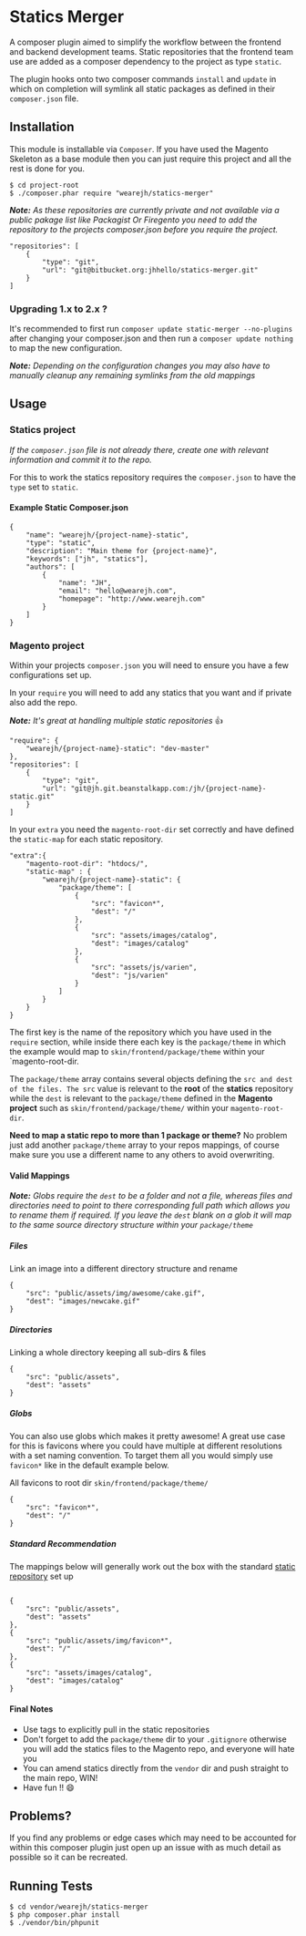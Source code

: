 # Statics Merger

A composer plugin aimed to simplify the workflow between the frontend and backend development teams. Static repositories that the frontend team use are added as a composer dependency to the project as type ```static```.

The plugin hooks onto two composer commands ```install``` and ```update``` in which on completion will symlink all static packages as defined in their ```composer.json``` file.

## Installation

This module is installable via ```Composer```. If you have used the Magento Skeleton as a base module then you can just require this project and all the rest is done for you.

```
$ cd project-root
$ ./composer.phar require "wearejh/statics-merger"
```

*__Note:__ As these repositories are currently private and not available via a public pakage list like Packagist Or Firegento you need to add the repository to the projects composer.json before you require the project.*

```
"repositories": [
    {
        "type": "git",
        "url": "git@bitbucket.org:jhhello/statics-merger.git"
    }
]
```

### Upgrading 1.x to 2.x ?

It's recommended to first run `composer update static-merger --no-plugins` after changing your composer.json and then run a `composer update nothing` to map the new configuration.

*__Note:__ Depending on the configuration changes you may also have to manually cleanup any remaining symlinks from the old mappings*


## Usage

### Statics project

*If the `composer.json` file is not already there, create one with relevant information and commit it to the repo.*

For this to work the statics repository requires the `composer.json` to have the `type` set to `static`.

#### Example Static Composer.json

```
{
    "name": "wearejh/{project-name}-static",
    "type": "static",
    "description": "Main theme for {project-name}",
    "keywords": ["jh", "statics"],
    "authors": [
        {
            "name": "JH",
            "email": "hello@wearejh.com",
            "homepage": "http://www.wearejh.com"
        }
    ]
}
```



### Magento project

Within your projects `composer.json` you will need to ensure you have a few configurations set up.

In your `require` you will need to add any statics that you want and if private also add the repo.

*__Note:__ It's great at handling multiple static repositories* :thumbsup:

```
"require": {
    "wearejh/{project-name}-static": "dev-master"
},
"repositories": [
    {
        "type": "git",
		"url": "git@jh.git.beanstalkapp.com:/jh/{project-name}-static.git"
    }
]
```

In your ```extra``` you need the ```magento-root-dir``` set correctly and have defined the ```static-map``` for each static repository.

```
"extra":{
    "magento-root-dir": "htdocs/",
    "static-map" : {
        "wearejh/{project-name}-static": {
            "package/theme": [
                {
                    "src": "favicon*",
                    "dest": "/"
                },
                {
                    "src": "assets/images/catalog",
                    "dest": "images/catalog"
                },
                {
                    "src": "assets/js/varien",
                    "dest": "js/varien"
                }
            ]
        }
    }
}
```

The first key is the name of the repository which you have used in the `require` section, while inside there each key is the `package/theme` in which the example would map to `skin/frontend/package/theme` within your `magento-root-dir.

The `package/theme` array contains several objects defining the `src and dest of the files. The src` value is relevant to the __root__ of the __statics__ repository while the `dest` is relevant to the `package/theme` defined in the __Magento project__ such as `skin/frontend/package/theme/` within your `magento-root-dir`.

__Need to map a static repo to more than 1 package or theme?__ No problem just add another `package/theme` array to your repos mappings, of course make sure you use a different name to any others to avoid overwriting.

#### Valid Mappings

*__Note:__ Globs require the `dest` to be a folder and not a file, whereas files and directories need to point to there corresponding full path which allows you to rename them if required. If you leave the `dest` blank on a glob it will map to the same source directory structure within your `package/theme`*

##### Files

Link an image into a different directory structure and rename

```
{
    "src": "public/assets/img/awesome/cake.gif",
    "dest": "images/newcake.gif"
}
```

##### Directories

Linking a whole directory keeping all sub-dirs & files

```
{
    "src": "public/assets",
    "dest": "assets"
}
```

##### Globs

You can also use globs which makes it pretty awesome! A great use case for this is favicons where you could have multiple at different resolutions with a set naming convention. To target them all you would simply use `favicon*` like in the default example below.

All favicons to root dir `skin/frontend/package/theme/`

```
{
    "src": "favicon*",
    "dest": "/"
}
```

##### Standard Recommendation

The mappings below will generally work out the box with the standard [static repository](https://bitbucket.org/jhhello/frontend-boilerplates/src) set up

```

{
    "src": "public/assets",
    "dest": "assets"
},
{
    "src": "public/assets/img/favicon*",
    "dest": "/"
},
{
    "src": "assets/images/catalog",
    "dest": "images/catalog"
}

```

#### Final Notes

* Use tags to explicitly pull in the static repositories
* Don't forget to add the `package/theme` dir to your `.gitignore` otherwise you will add the statics files to the Magento repo, and everyone will hate you
* You can amend statics directly from the `vendor` dir and push straight to the main repo, WIN!
* Have fun !! :smile:

## Problems?

If you find any problems or edge cases which may need to be accounted for within this composer plugin just open up an issue with as much detail as possible so it can be recreated.

## Running Tests

```
$ cd vendor/wearejh/statics-merger
$ php composer.phar install
$ ./vendor/bin/phpunit
```
